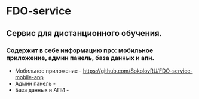 # FDO-service
## Сервис для дистанционного обучения.
### Содержит в себе информацию про: мобильное приложение, админ панель, база данных и апи.


+ Мобильное приложение - https://github.com/SokolovRU/FDO-service-mobile-app
+ Админ панель - 
+ База данных и АПИ - 

